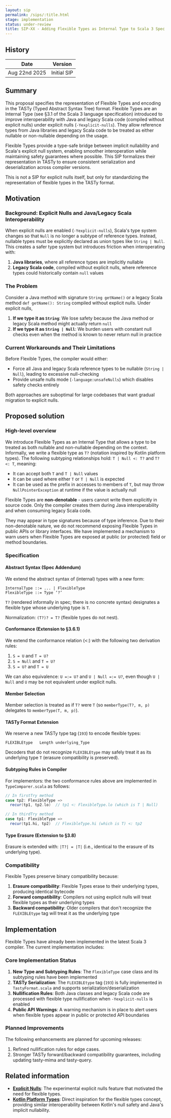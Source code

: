 ```yaml
---
layout: sip
permalink: /sips/:title.html
stage: implementation
status: under-review
title: SIP-XX - Adding Flexible Types as Internal Type to Scala 3 Spec
---
```


## History

| Date          | Version       |
|---------------|---------------|
| Aug 22nd 2025 | Initial SIP   |

## Summary

This proposal specifies the representation of Flexible Types and encoding in the TASTy (Typed Abstract Syntax Tree) format. Flexible Types are an Internal Type (see §3.1 of the Scala 3 language specification) introduced to improve interoperability with Java and legacy Scala code (compiled without explicit nulls) under explicit nulls (`-Yexplicit-nulls`). They allow reference types from Java libraries and legacy Scala code to be treated as either nullable or non-nullable depending on the usage.

Flexible Types provide a type-safe bridge between implicit nullability and Scala's explicit null system, enabling smoother interoperation while maintaining safety guarantees where possible. This SIP formalizes their representation in TASTy to ensure consistent serialization and deserialization across compiler versions.

This is not a SIP for explicit nulls itself, but only for standardizing the representation of flexible types in the TASTy format.

## Motivation

### Background: Explicit Nulls and Java/Legacy Scala Interoperability

When explicit nulls are enabled (`-Yexplicit-nulls`), Scala's type system changes so that `Null` is no longer a subtype of reference types. Instead, nullable types must be explicitly declared as union types like `String | Null`. This creates a safer type system but introduces friction when interoperating with:

1. **Java libraries**, where all reference types are implicitly nullable
2. **Legacy Scala code**, compiled without explicit nulls, where reference types could historically contain `null` values

### The Problem

Consider a Java method with signature `String getName()` or a legacy Scala method `def getName(): String` compiled without explicit nulls. Under explicit nulls,

1. **If we type it as `String`**: We lose safety because the Java method or legacy Scala method might actually return `null`
2. **If we type it as `String | Null`**: We burden users with constant null checks even when the method is known to never return null in practice

### Current Workarounds and Their Limitations

Before Flexible Types, the compiler would either:
- Force all Java and legacy Scala reference types to be nullable (`String | Null`), leading to excessive null-checking
- Provide unsafe nulls mode (`-language:unsafeNulls`) which disables safety checks entirely

Both approaches are suboptimal for large codebases that want gradual migration to explicit nulls.

## Proposed solution

### High-level overview

We introduce Flexible Types as an Internal Type that allows a type to be treated as both nullable and non-nullable depending on the context. Informally, we write a flexible type as `T?` (notation inspired by Kotlin platform types). The following subtyping relationships hold: `T | Null <: T?` and `T? <: T`, meaning:

- It can accept both `T` and `T | Null` values
- It can be used where either `T` or `T | Null` is expected
- It can be used as the prefix in accesses to members of `T`, but may throw `NullPointerException` at runtime if the value is actually null

Flexible Types are **non-denotable** - users cannot write them explicitly in source code. Only the compiler creates them during Java interoperability and when consuming legacy Scala code.

They may appear in type signatures because of type inference.
Due to their non-denotable nature, we do not recommend exposing Flexible Types in public APIs or library interfaces.
We have implemented a mechanism to warn users when Flexible Types are exposed at public (or protected) field or method boundaries.

### Specification

#### Abstract Syntax (Spec Addendum)

We extend the abstract syntax of (internal) types with a new form:

```
InternalType ::= ... | FlexibleType
FlexibleType ::= Type ‘?’
```

`T?` (rendered informally in spec; there is no concrete syntax) designates a flexible type whose underlying type is `T`.

Normalization: `(T?)? = T?` (flexible types do not nest).

#### Conformance (Extension to §3.6.1)

We extend the conformance relation (<:) with the following two derivation rules:

1. `S = U` and `T = U?`
2. `S = Null` and `T = U?`
3. `S = U?` and `T = U`

We can also equivalence: `U =:= U?` and `U | Null =:= U?`, 
even though `U | Null` and `U` may be not equivalent under explicit nulls.

#### Member Selection

Member selection is treated as if `T?` were `T` (so `memberType(T?, m, p)` delegates to `memberType(T, m, p)`).

#### TASTy Format Extension

We reserve a new TASTy type tag (`193`) to encode flexible types:

```
FLEXIBLEtype   Length underlying_Type
```

Decoders that do not recognize `FLEXIBLEtype` may safely treat it as its underlying type `T` (erasure compatibility is preserved).

#### Subtyping Rules in Compiler

For implementors: the two conformance rules above are implemented in `TypeComparer.scala` as follows:

```scala
// In firstTry method 
case tp2: FlexibleType =>
  recur(tp1, tp2.lo)  // tp1 <: FlexibleType.lo (which is T | Null)

// In thirdTry method
case tp1: FlexibleType =>
  recur(tp1.hi, tp2)  // FlexibleType.hi (which is T) <: tp2
```

#### Type Erasure (Extension to §3.8)

Erasure is extended with: `|T?| = |T|` (i.e., identical to the erasure of its underlying type).

### Compatibility

Flexible Types preserve binary compatibility because:

1. **Erasure compatibility**: Flexible Types erase to their underlying types, producing identical bytecode
2. **Forward compatibility**: Compilers not using explicit nulls will treat flexible types as their underlying types
3. **Backward compatibility**: Older compilers that don't recognize the `FLEXIBLEtype` tag will treat it as the underlying type

## Implementation

Flexible Types have already been implemented in the latest Scala 3 compiler. The current implementation includes:

### Core Implementation Status

1. **New Type and Subtyping Rules**: The `FlexibleType` case class and its subtyping rules have been implemented
2. **TASTy Serialization**: The `FLEXIBLEtype` tag (`193`) is fully implemented in `TastyFormat.scala` and supports serialization/deserialization
3. **Nullification Rules**: Both Java classes and legacy Scala code are processed with flexible type nullification when `-Yexplicit-nulls` is enabled
4. **Public API Warnings**: A warning mechanism is in place to alert users when flexible types appear in public or protected API boundaries

### Planned Improvements

The following enhancements are planned for upcoming releases:

1. Refined nullification rules for edge cases.
2. Stronger TASTy forward/backward compatibility guarantees, including updating tasty-mima and tasty-query.

## Related information

- [**Explicit Nulls**](https://docs.scala-lang.org/scala3/reference/experimental/explicit-nulls.html): The experimental explicit nulls feature that motivated the need for flexible types.
- [**Kotlin Platform Types**](https://kotlinlang.org/docs/java-interop.html#null-safety-and-platform-types): Direct inspiration for the flexible types concept, providing similar interoperability between Kotlin's null safety and Java's implicit nullability.